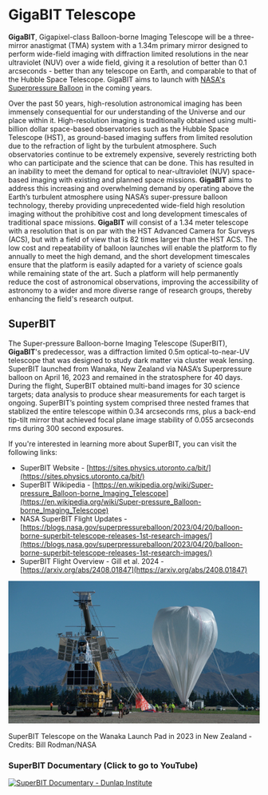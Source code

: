 # GigaBIT Telescope

**GigaBIT**, Gigapixel-class Balloon-borne Imaging Telescope will be a three-mirror anastigmat (TMA) system with a 1.34m primary mirror designed to perform wide-field imaging with diffraction limited resolutions in the near ultraviolet (NUV) over a wide field, giving it a resolution of better than 0.1 arcseconds - better than any telescope on Earth, and comparable to that of the Hubble Space Telescope. GigaBIT aims to launch with [NASA's Superpressure Balloon](https://www.nasa.gov/scientificballoons/types-of-balloons/) in the coming years.

Over the past 50 years, high-resolution astronomical imaging has been immensely consequential for our understanding of the Universe and our place within it. High-resolution imaging is traditionally obtained using multi-billion dollar space-based observatories such as the Hubble Space Telescope (HST), as ground-based imaging suffers from limited resolution due to the refraction of light by the turbulent atmosphere. Such observatories continue to be extremely expensive, severely restricting both who can participate and the science that can be done. This has resulted in an inability to meet the demand for optical to near-ultraviolet (NUV) space-based imaging with existing and planned space missions. **GigaBIT** aims to address this increasing and overwhelming demand by operating above the Earth’s turbulent atmosphere using NASA’s super-pressure balloon technology, thereby providing unprecedented wide-field high resolution imaging without the prohibitive cost and long development timescales of traditional space missions. 
**GigaBIT** will consist of a 1.34 meter telescope with a resolution that is on par with the HST Advanced Camera for Surveys (ACS), but with a field of view that is 82 times larger than the HST ACS. The low cost and repeatability of balloon launches will enable the platform to fly annually to meet the high demand, and the short development timescales ensure that the platform is easily adapted for a variety of science goals while remaining state of the art. Such a platform will help permanently reduce the cost of astronomical observations, improving the accessibility of astronomy to a wider and more diverse range of research groups, thereby enhancing the field's research output.

## SuperBIT
The Super-pressure Balloon-borne Imaging Telescope (SuperBIT), **GigaBIT**'s predecessor, was a diffraction limited 0.5m optical-to-near-UV telescope that was designed to study dark matter via cluster weak lensing. SuperBIT launched from Wanaka, New Zealand via NASA’s Superpressure balloon on April 16, 2023 and remained in the stratosphere for 40 days. During the flight, SuperBIT obtained multi-band images for 30 science targets; data analysis to produce shear measurements for each target is ongoing. SuperBIT’s pointing system comprised three nested frames that stablized the entire telescope within 0.34 arcseconds rms, plus a back-end tip-tilt mirror that achieved focal plane image stability of 0.055 arcseconds rms during 300 second exposures.

If you're interested in learning more about SuperBIT, you can visit the following links:
* SuperBIT Website - [https://sites.physics.utoronto.ca/bit/](https://sites.physics.utoronto.ca/bit/)
* SuperBIT Wikipedia - [https://en.wikipedia.org/wiki/Super-pressure_Balloon-borne_Imaging_Telescope](https://en.wikipedia.org/wiki/Super-pressure_Balloon-borne_Imaging_Telescope)
* NASA SuperBIT Flight Updates - [https://blogs.nasa.gov/superpressureballoon/2023/04/20/balloon-borne-superbit-telescope-releases-1st-research-images/](https://blogs.nasa.gov/superpressureballoon/2023/04/20/balloon-borne-superbit-telescope-releases-1st-research-images/)
* SuperBIT Flight Overview - Gill et al. 2024 - [https://arxiv.org/abs/2408.01847](https://arxiv.org/abs/2408.01847)

![SuperBIT Telescope on the Wanaka Launch Pad in 2023 in New Zealand - Credits: Bill Rodman/NASA](https://github.com/gigabit-telescope/.github/blob/main/media/superbit_launch_2023.png)

SuperBIT Telescope on the Wanaka Launch Pad in 2023 in New Zealand - Credits: Bill Rodman/NASA
  

### SuperBIT Documentary (Click to go to YouTube)
[![SuperBIT Documentary - Dunlap Institute](http://img.youtube.com/vi/sZXtyfdjbpY/0.jpg)](http://www.youtube.com/watch?v=sZXtyfdjbpY "Building the SuperBIT Telescope: Floating to the Edge of Space with NASA in Search of Dark Matter")
